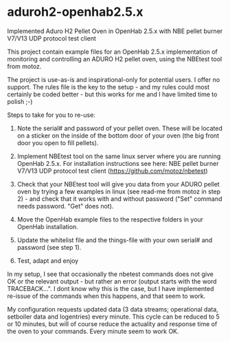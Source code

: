 # aduroh2-openhab2.5.x
Implemented Aduro H2 Pellet Oven in OpenHab 2.5.x with NBE pellet burner V7/V13 UDP protocol test client

This project contain example files for an OpenHab 2.5.x implementation of monitoring and controlling an ADURO H2 pellet oven, using the NBEtest tool from motoz.

The project is use-as-is and inspirational-only for potential users. I offer no support. The rules file is the key to the setup - and my rules could most certainly be coded better - but this works for me and I have limited time to polish ;-)

Steps to take for you to re-use:
1. Note the serial# and password of your pellet oven. These will be located on a sticker on the inside of the bottom door of your oven (the big front door you open to fill pellets).

2. Implement NBEtest tool on the same linux server where you are running OpenHab 2.5.x. For installation instructions see here:
NBE pellet burner V7/V13 UDP protocol test client (https://github.com/motoz/nbetest)

3. Check that your NBEtest tool will give you data from your ADURO pellet oven by trying a few examples in linux (see read-me from motoz in step 2) - and check that it works with and without password ("Set" command needs password. "Get" does not).

4. Move the OpenHab example files to the respective folders in your OpenHab installation.

5. Update the whitelist file and the things-file with your own serial# and password (see step 1).

6. Test, adapt and enjoy

In my setup, I see that occasionally the nbetest commands does not give OK or the relevant output - but rather an error (output starts with the word TRACEBACK...". I dont know why this is the case, but I have implemented re-issue of the commands when this happens, and that seem to work.

My configuration requests updated data (3 data streams; operational data, setboiler data and logentries) every minute. This cycle can be reduced to 5 or 10 minutes, but will of course reduce the actuality and response time of the oven to your commands. Every minute seem to work OK.
